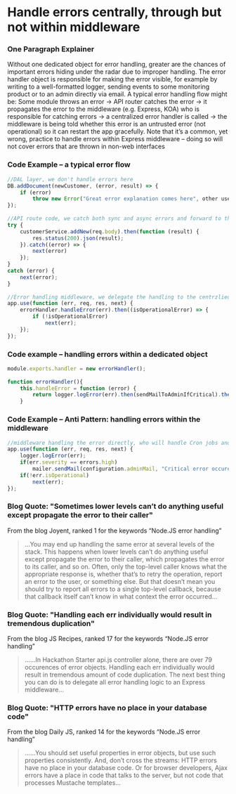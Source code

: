 # Handle errors centrally, through but not within middleware


### One Paragraph Explainer

Without one dedicated object for error handling, greater are the chances of important errors hiding under the radar due to improper handling. The error handler object is responsible for making the error visible, for example by writing to a well-formatted logger, sending events to some monitoring product or to an admin directly via email. A typical error handling flow might be: Some module throws an error -> API router catches the error -> it propagates the error to the middleware (e.g. Express, KOA) who is responsible for catching errors -> a centralized error handler is called -> the middleware is being told whether this error is an untrusted error (not operational) so it can restart the app gracefully. Note that it’s a common, yet wrong, practice to handle errors within Express middleware – doing so will not cover errors that are thrown in non-web interfaces



### Code Example – a typical error flow

```javascript
//DAL layer, we don't handle errors here
DB.addDocument(newCustomer, (error, result) => {
    if (error)
        throw new Error("Great error explanation comes here", other useful parameters)
});
 
//API route code, we catch both sync and async errors and forward to the middleware
try {
    customerService.addNew(req.body).then(function (result) {
        res.status(200).json(result);
    }).catch((error) => {
        next(error)
    });
}
catch (error) {
    next(error);
}
 
//Error handling middleware, we delegate the handling to the centrzlied error handler
app.use(function (err, req, res, next) {
    errorHandler.handleError(err).then((isOperationalError) => {
        if (!isOperationalError)
            next(err);
    });
});

```

### Code example – handling errors within a dedicated object

```javascript
module.exports.handler = new errorHandler();
 
function errorHandler(){
    this.handleError = function (error) {
        return logger.logError(err).then(sendMailToAdminIfCritical).then(saveInOpsQueueIfCritical).then(determineIfOperationalError);
    }

```

### Code Example – Anti Pattern: handling errors within the middleware

```javascript
//middleware handling the error directly, who will handle Cron jobs and testing errors?
app.use(function (err, req, res, next) {
    logger.logError(err);
    if(err.severity == errors.high)
        mailer.sendMail(configuration.adminMail, "Critical error occured", err);
    if(!err.isOperational)
        next(err);
});

```

### Blog Quote: "Sometimes lower levels can’t do anything useful except propagate the error to their caller"
 From the blog Joyent, ranked 1 for the keywords “Node.JS error handling”
 
 > …You may end up handling the same error at several levels of the stack. This happens when lower levels can’t do anything useful except propagate the error to their caller, which propagates the error to its caller, and so on. Often, only the top-level caller knows what the appropriate response is, whether that’s to retry the operation, report an error to the user, or something else. But that doesn’t mean you should try to report all errors to a single top-level callback, because that callback itself can’t know in what context the error occurred…

 
### Blog Quote: "Handling each err individually would result in tremendous duplication"
 From the blog JS Recipes, ranked 17 for the keywords “Node.JS error handling”
 
 > ……In Hackathon Starter api.js controller alone, there are over 79 occurences of error objects. Handling each err individually would result in tremendous amount of code duplication. The next best thing you can do is to delegate all error handling logic to an Express middleware…


### Blog Quote: "HTTP errors have no place in your database code"
 From the blog Daily JS, ranked 14 for the keywords “Node.JS error handling”
 
 > ……You should set useful properties in error objects, but use such properties consistently. And, don’t cross the streams: HTTP errors have no place in your database code. Or for browser developers, Ajax errors have a place in code that talks to the server, but not code that processes Mustache templates…

